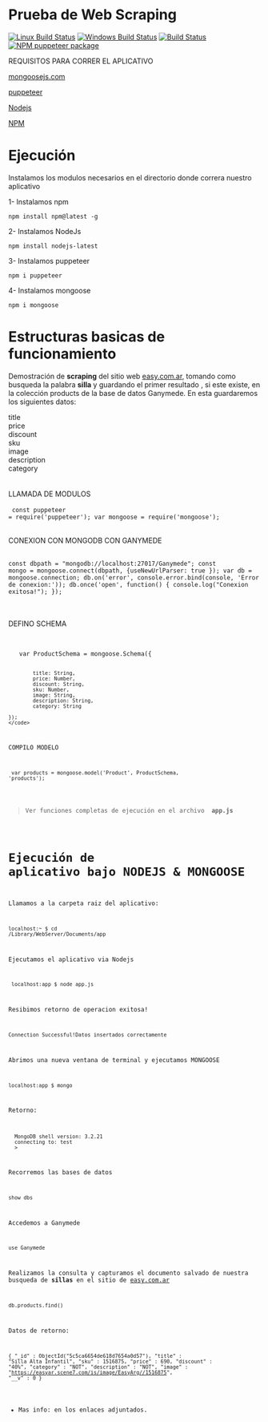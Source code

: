 # Prueba de Web Scraping

<!-- [START badges] -->
[![Linux Build Status](https://img.shields.io/travis/com/GoogleChrome/puppeteer/master.svg)](https://travis-ci.com/GoogleChrome/puppeteer) [![Windows Build Status](https://img.shields.io/appveyor/ci/aslushnikov/puppeteer/master.svg?logo=appveyor)](https://ci.appveyor.com/project/aslushnikov/puppeteer/branch/master) [![Build Status](https://api.cirrus-ci.com/github/GoogleChrome/puppeteer.svg)](https://cirrus-ci.com/github/GoogleChrome/puppeteer) [![NPM puppeteer package](https://img.shields.io/npm/v/puppeteer.svg)](https://npmjs.org/package/puppeteer)
<!-- [END badges] -->



REQUISITOS PARA CORRER EL APLICATIVO


[mongoosejs.com](http://mongoosejs.com/)

[puppeteer](https://github.com/GoogleChrome/puppeteer)

[Nodejs](https://nodejs.org/es/)

[NPM](https://docs.npmjs.com/cli/install)


# Ejecución

Instalamos los modulos necesarios en el directorio donde correra nuestro aplicativo

1- Instalamos npm 

<code>npm install npm@latest -g</code>

2- Instalamos NodeJs 

<code>npm install nodejs-latest</code>

3- Instalamos puppeteer 

<code>npm i puppeteer</code>

4- Instalamos mongoose

<code>npm i mongoose</code>

# Estructuras basicas de funcionamiento

Demostración de <b>scraping</b> del sitio web [easy.com.ar](https://www.easy.com.ar), tomando como busqueda la palabra <b>silla</b> y guardando el primer resultado , si este existe, en la colección products de la base de datos Ganymede.
En esta guardaremos los siguientes datos:

title<br>
price<br>
discount<br>
sku<br>
image<br>
description<br>
category<br>
<br><br>
LLAMADA DE MODULOS
<br><br>
<code>
const puppeteer = require('puppeteer');
var mongoose = require('mongoose');
</code>


<br>
CONEXION CON MONGODB CON GANYMEDE
<br><br>

<code>const dbpath = "mongodb://localhost:27017/Ganymede";
const mongo = mongoose.connect(dbpath, {useNewUrlParser: true });
var db = mongoose.connection;
db.on('error', console.error.bind(console, 'Error de conexion:'));
db.once('open', function() {
console.log("Conexion exitosa!");
});</code>


<br><br>
DEFINO SCHEMA
<br><br>
   
   
<code>
   var ProductSchema = mongoose.Schema({


            title: String,
            price: Number,
            discount: String,
            sku: Number,
            image: String,
            description: String,
            category: String

    });
	</code>



COMPILO MODELO

   
 
 
 <code>  var products = mongoose.model('Product', ProductSchema, 'products'); </code>
 
 
 <blockquote>Ver funciones completas de ejecución en el archivo <b> app.js </b></blockquote>
 
 
 # Ejecución de aplicativo bajo NODEJS & MONGOOSE
 
 Llamamos a la carpeta raiz del aplicativo:
 
 <code>localhost:~ <user>$ cd /Library/WebServer/Documents/app</code>
 
 Ejecutamos el aplicativo via Nodejs
 
 <code> localhost:app <user>$ node app.js </code>
 
 Resibimos retorno de operacion exitosa!
 
 <code>Connection Successful!Datos insertados correctamente</code>
 
 Abrimos una nueva ventana de terminal y ejecutamos MONGOOSE
 
 <code>localhost:app <user>$ mongo</code>
  
  Retorno:
  
  <code>
  MongoDB shell version: 3.2.21
  connecting to: test
  > 
 </code>
 
 Recorremos las bases de datos
 
 <code>show dbs</code>
 
 Accedemos a Ganymede
 
 <code>use Ganymede</code>
 
 Realizamos la consulta y capturamos el documento salvado de nuestra busqueda de <b>sillas</b> en el sitio de [easy.com.ar](https://www.easy.com.ar)
 
 <code>db.products.find()</code>
 
 Datos de retorno:
 
 <code>{ "_id" : ObjectId("5c5ca6654de618d7654a0d57"), "title" : "Silla Alta Infantil", "sku" : 1516875, "price" : 690, "discount" : "40%", "category" : "NOT", "description" : "NOT", "image" : "https://easyar.scene7.com/is/image/EasyArg//1516875", "__v" : 0 }</code>
 
 
 * Mas info: en los enlaces adjuntados.
 
 
 
